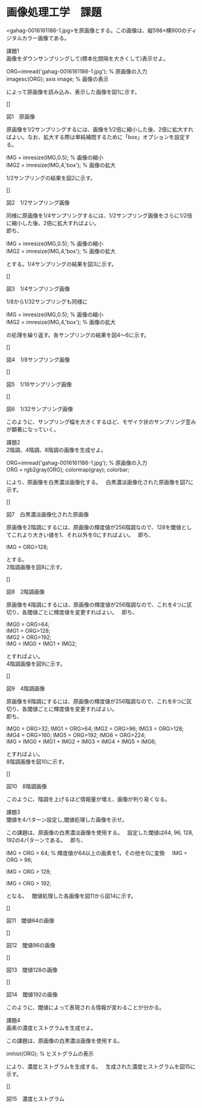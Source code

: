 # 画像処理工学　課題
  
<gahag-0016161186-1.jpg>を原画像とする。この画像は、縦598×横900のディジタルカラー画像である。  
  
課題1  
画像をダウンサンプリングして(標本化間隔を大きくして)表示せよ。  
  
ORG=imread('gahag-0016161186-1.jpg'); % 原画像の入力  
imagesc(ORG); axis image; % 画像の表示  
  
によって原画像を読み込み、表示した画像を図1に示す。  
  
[]  
  
図1　原画像  
  
原画像を1/2サンプリングするには、画像を1/2倍に縮小した後、2倍に拡大すればよい。なお、拡大する際は単純補間するために「box」オプションを設定する。  
  
IMG = imresize(IMG,0.5); % 画像の縮小  
IMG2 = imresize(IMG,4,'box'); % 画像の拡大  
  
1/2サンプリングの結果を図2に示す。  
  
[]  
  
図2　1/2サンプリング画像  
  
同様に原画像を1/4サンプリングするには、1/2サンプリング画像をさらに1/2倍に縮小した後、2倍に拡大すればよい。  
即ち、  
  
IMG = imresize(IMG,0.5); % 画像の縮小  
IMG2 = imresize(IMG,4,'box'); % 画像の拡大  
  
とする。1/4サンプリングの結果を図3に示す。  
  
[]  
  
図3　1/4サンプリング画像  
  
1/8から1/32サンプリングも同様に  
  
IMG = imresize(IMG,0.5); % 画像の縮小  
IMG2 = imresize(IMG,4,'box'); % 画像の拡大  
  
の処理を繰り返す。各サンプリングの結果を図4～6に示す。  
  
[]  
  
図4　1/8サンプリング画像  
  
[]  
  
図5　1/16サンプリング画像  
  
[]  
  
図6　1/32サンプリング画像  
  
このように、サンプリング幅を大きくするほど、モザイク状のサンプリング歪みが顕著になっていく。  
  
  
課題2  
2階調、4階調、8階調の画像を生成せよ。  
  
ORG=imread('gahag-0016161186-1.jpg'); % 原画像の入力  
ORG = rgb2gray(ORG); colormap(gray); colorbar;  
  
により、原画像を白黒濃淡画像化する。  
白黒濃淡画像化された原画像を図7に示す。  
  
[]  
  
図7　白黒濃淡画像化された原画像  
  
原画像を2階調にするには、原画像の輝度値が256階調なので、128を閾値としてこれより大きい値を1、それ以外を0にすればよい。  
即ち、  
  
IMG = ORG>128;  
  
とする。  
2階調画像を図8に示す。  
  
[]  
  
図8　2階調画像  
  
原画像を4階調にするには、原画像の輝度値が256階調なので、これを4つに区切り、各閾値ごとに輝度値を変更すればよい。  
即ち、  
  
IMG0 = ORG>64;  
IMG1 = ORG>128;  
IMG2 = ORG>192;  
IMG = IMG0 + IMG1 + IMG2;  
  
とすればよい。  
4階調画像を図9に示す。  
  
[]  
  
図9　4階調画像  
  
原画像を8階調にするには、原画像の輝度値が256階調なので、これを8つに区切り、各閾値ごとに輝度値を変更すればよい。  
即ち、  
  
IMG0 = ORG>32;  IMG1 = ORG>64;  IMG2 = ORG>96;  IMG3 = ORG>128;  
IMG4 = ORG>160; IMG5 = ORG>192; IMG6 = ORG>224;  
IMG = IMG0 + IMG1 + IMG2 + IMG3 + IMG4 + IMG5 + IMG6;  
  
とすればよい。  
8階調画像を図10に示す。  
  
[]  
  
図10　8階調画像  
   
このように、階調を上げるほど情報量が増え、画像が判り易くなる。  
  
  
課題3  
閾値を4パターン設定し,閾値処理した画像を示せ。  
   
この課題は、原画像の白黒濃淡画像を使用する。  
設定した閾値は64, 96, 128, 192の4パターンである。  
即ち、  
  
IMG = ORG > 64; % 輝度値が64以上の画素を1，その他を0に変換  
  
IMG = ORG > 96;  
  
IMG = ORG > 128;  
  
IMG = ORG > 192;  
   
となる。  
閾値処理した各画像を図11から図14に示す。  
  
[]  
   
図11　閾値64の画像  
  
[]  
   
図12　閾値96の画像  
  
[]  
   
図13　閾値128の画像  
  
[]  
   
図14　閾値192の画像  
   
このように、閾値によって表現される情報が変わることが分かる。  
  
  
課題4  
画素の濃度ヒストグラムを生成せよ。  
  
この課題は、原画像の白黒濃淡画像を使用する。  
  
imhist(ORG); % ヒストグラムの表示  
   
により、濃度ヒストグラムを生成する。  
生成された濃度ヒストグラムを図15に示す。  
  
[]  
    
図15　濃度ヒストグラム  
  

